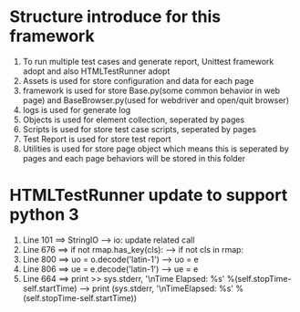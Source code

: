 # Structure introduce for this framework
1. To run multiple test cases and generate report, Unittest framework adopt and also HTMLTestRunner adopt
2. Assets is used for store configuration and data for each page
3. framework is used for store Base.py(some common behavior in web page) and BaseBrowser.py(used for webdriver and open/quit browser)
4. logs is used for generate log
5. Objects is used for element collection, seperated by pages
6. Scripts is used for store test case scripts, seperated by pages
7. Test Report is used for store test report
8. Utilities is used for store page object which means this is seperated by pages and each page behaviors will be stored in this folder

# HTMLTestRunner update to support python 3
1. Line 101 ==> StringIO --> io: update related call
2. Line 676 ==> if not rmap.has_key(cls): --> if not cls in rmap:
3. Line 800 ==> uo = o.decode('latin-1') --> uo = e
4. Line 806 ==> ue = e.decode('latin-1') --> ue = e
5. Line 664 ==> print >> sys.stderr, '\nTime Elapsed: %s' %(self.stopTime-self.startTime) --> print (sys.stderr, '\nTimeElapsed: %s' % (self.stopTime-self.startTime))
